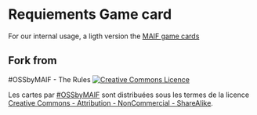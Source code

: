 # Requiements Game card
For our internal usage, a ligth version the [MAIF game cards](https://github.com/MAIF/cards)


## Fork from

#OSSbyMAIF - The Rules
<a rel="license" href="http://creativecommons.org/licenses/by-nc-sa/4.0/"><img alt="Creative Commons Licence" style="border-width:0" src="https://i.creativecommons.org/l/by-nc-sa/4.0/88x31.png" /></a>

<span xmlns:dct="http://purl.org/dc/terms/" property="dct:title">Les cartes</span> par <a xmlns:cc="http://creativecommons.org/ns#" href="https://maif.github.io" property="cc:attributionName" rel="cc:attributionURL">#OSSbyMAIF</a> sont distribuées sous les termes de la licence <a rel="license" href="http://creativecommons.org/licenses/by-nc-sa/4.0/">Creative Commons - Attribution - NonCommercial - ShareAlike</a>.
